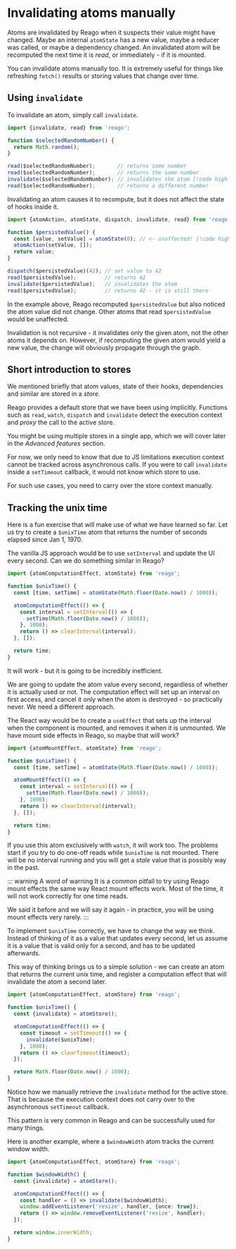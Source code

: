 # Invalidating atoms manually

Atoms are invalidated by Reago when it suspects their value might have changed. Maybe an internal `atomState`
has a new value, maybe a reducer was called, or maybe a dependency changed. An invalidated atom will
be recomputed the next time it is _read_, or immediately - if it is mounted.

You can invalidate atoms manually too. It is extremely useful for things like refreshing `fetch()` results
or storing values that change over time.


## Using `invalidate`

To invalidate an atom, simply call `invalidate`.

```ts
import {invalidate, read} from 'reago';

function $selectedRandomNumber() {
  return Math.random();
}

read($selectedRandomNumber);       // returns some number
read($selectedRandomNumber);       // returns the same number
invalidate($selectedRandomNumber); // invalidates the atom [!code highlight]
read($selectedRandomNumber);       // returns a different number
```

Invalidating an atom causes it to recompute, but it does not affect the state of hooks inside it.

```ts
import {atomAction, atomState, dispatch, invalidate, read} from 'reago';

function $persistedValue() {
  const [value, setValue] = atomState(0); // <- unaffected! [!code highlight]
  atomAction(setValue, []);
  return value;
}

dispatch($persistedValue)(42); // set value to 42
read($persistedValue);         // returns 42
invalidate($persistedValue);   // invalidates the atom
read($persistedValue);         // returns 42 - it is still there
```

In the example above, Reago recomputed `$persistedValue` but also noticed the atom value did not change.
Other atoms that read `$persistedValue` would be unaffected.

Invalidation is not recursive - it invalidates only the given atom, not the other atoms it depends on.
However, if recomputing the given atom would yield a new value, the change will obviously propagate through
the graph.


## Short introduction to stores

We mentioned briefly that atom values, state of their hooks, dependencies and similar are stored in a _store_.

Reago provides a default store that we have been using implicitly. Functions such as `read`, `watch`, `dispatch`
and `invalidate` detect the execution context and _proxy_ the call to the active store.

You might be using multiple stores in a single app, which we will cover later in the _Advanced features_ section.

For now, we only need to know that due to JS limitations execution context cannot be tracked across asynchronous
calls. If you were to call `invalidate` inside a `setTimeout` callback, it would not know which store to use.

For such use cases, you need to carry over the store context manually.


## Tracking the unix time

Here is a fun exercise that will make use of what we have learned so far. Let us try to create a `$unixTime`
atom that returns the number of seconds elapsed since Jan 1, 1970.

The vanilla JS approach would be to use `setInterval` and update the UI every second. Can we do something
similar in Reago?

```ts
import {atomComputationEffect, atomState} from 'reago';

function $unixTime() {
  const [time, setTime] = atomState(Math.floor(Date.now() / 1000));

  atomComputationEffect(() => {
    const interval = setInterval(() => {
      setTime(Math.floor(Date.now() / 1000));
    }, 1000);
    return () => clearInterval(interval);
  }, []);

  return time;
}
```

It will work - but it is going to be incredibly inefficient.

We are going to update the atom value every second, regardless of whether it is actually used or not. The
computation effect will set up an interval on first access, and cancel it only when the atom is destroyed -
so practically never. We need a different approach.

The React way would be to create a `useEffect` that sets up the interval when the component is mounted, and
removes it when it is unmounted. We have mount side effects in Reago, so maybe that will work?

```ts
import {atomMountEffect, atomState} from 'reago';

function $unixTime() {
  const [time, setTime] = atomState(Math.floor(Date.now() / 1000));

  atomMountEffect(() => {
    const interval = setInterval(() => {
      setTime(Math.floor(Date.now() / 1000));
    }, 1000);
    return () => clearInterval(interval);
  }, []);

  return time;
}
```

If you use this atom exclusively with `watch`, it will work too. The problems start if you try to do
one-off reads while `$unixTime` is not mounted. There will be no interval running and you will get a
_stale_ value that is possibly way in the past.

::: warning A word of warning
It is a common pitfall to try using Reago mount effects the same way React mount effects work. Most of
the time, it will not work correctly for one time reads.

We said it before and we will say it again - in practice, you will be using mount effects very rarely.
:::

To implement `$unixTime` correctly, we have to change the way we think. Instead of thinking of it as
a value that updates every second, let us assume it is a value that is valid only for a second, and
has to be updated afterwards.

This way of thinking brings us to a simple solution - we can create an atom that returns the current unix
time, and register a computation effect that will invalidate the atom a second later.

```ts
import {atomComputationEffect, atomStore} from 'reago';

function $unixTime() {
  const {invalidate} = atomStore();

  atomComputationEffect(() => {
    const timeout = setTimeout(() => {
      invalidate($unixTime);
    }, 1000);
    return () => clearTimeout(timeout);
  });

  return Math.floor(Date.now() / 1000);
}
```

Notice how we manually retrieve the `invalidate` method for the active store. That is because the execution
context does not carry over to the asynchronous `setTimeout` callback.

This pattern is very common in Reago and can be successfully used for many things.

Here is another example, where a `$windowWidth` atom tracks the current window width.

```ts
import {atomComputationEffect, atomStore} from 'reago';

function $windowWidth() {
  const {invalidate} = atomStore();

  atomComputationEffect(() => {
    const handler = () => invalidate($windowWidth);
    window.addEventListener('resize', handler, {once: true});
    return () => window.removeEventListener('resize', handler);
  });

  return window.innerWidth;
}
```
